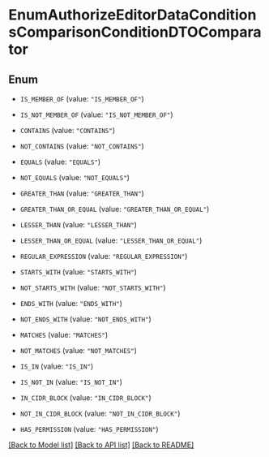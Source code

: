 # EnumAuthorizeEditorDataConditionsComparisonConditionDTOComparator

## Enum


* `IS_MEMBER_OF` (value: `"IS_MEMBER_OF"`)

* `IS_NOT_MEMBER_OF` (value: `"IS_NOT_MEMBER_OF"`)

* `CONTAINS` (value: `"CONTAINS"`)

* `NOT_CONTAINS` (value: `"NOT_CONTAINS"`)

* `EQUALS` (value: `"EQUALS"`)

* `NOT_EQUALS` (value: `"NOT_EQUALS"`)

* `GREATER_THAN` (value: `"GREATER_THAN"`)

* `GREATER_THAN_OR_EQUAL` (value: `"GREATER_THAN_OR_EQUAL"`)

* `LESSER_THAN` (value: `"LESSER_THAN"`)

* `LESSER_THAN_OR_EQUAL` (value: `"LESSER_THAN_OR_EQUAL"`)

* `REGULAR_EXPRESSION` (value: `"REGULAR_EXPRESSION"`)

* `STARTS_WITH` (value: `"STARTS_WITH"`)

* `NOT_STARTS_WITH` (value: `"NOT_STARTS_WITH"`)

* `ENDS_WITH` (value: `"ENDS_WITH"`)

* `NOT_ENDS_WITH` (value: `"NOT_ENDS_WITH"`)

* `MATCHES` (value: `"MATCHES"`)

* `NOT_MATCHES` (value: `"NOT_MATCHES"`)

* `IS_IN` (value: `"IS_IN"`)

* `IS_NOT_IN` (value: `"IS_NOT_IN"`)

* `IN_CIDR_BLOCK` (value: `"IN_CIDR_BLOCK"`)

* `NOT_IN_CIDR_BLOCK` (value: `"NOT_IN_CIDR_BLOCK"`)

* `HAS_PERMISSION` (value: `"HAS_PERMISSION"`)


[[Back to Model list]](../README.md#documentation-for-models) [[Back to API list]](../README.md#documentation-for-api-endpoints) [[Back to README]](../README.md)


